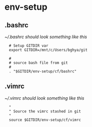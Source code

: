 # env-setup
## .bashrc
_~/.bashrc should look something like this_
```
  # Setup GITDIR var
  export GITDIR=/mnt/c/Users/bghya/git

  #
  # source bash file from git
  #
  . "$GITDIR/env-setup/cf/bashrc"
```
## .vimrc
_~/.vimrc should look something like this_
```
  "
  " Source the vimrc stashed in git
  "
  source $GITDIR/env-setup/cf/vimrc
```

